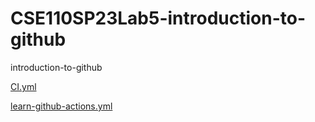 # CSE110SP23Lab5-introduction-to-github
introduction-to-github

[CI.yml](https://raw.githubusercontent.com/AngeliaZddl/CSE110SP23Lab5-introduction-to-github/main/.github/workflows/CI.yml)

[learn-github-actions.yml](https://raw.githubusercontent.com/AngeliaZddl/CSE110SP23Lab5-introduction-to-github/main/.github/workflows/learn-github-actions.yml)
